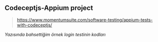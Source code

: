 ## Codeceptjs-Appium project

> https://www.momentumsuite.com/software-testing/appium-tests-with-codeceptjs/

*Yazısında bahsettiğim örnek login testinin kodları*